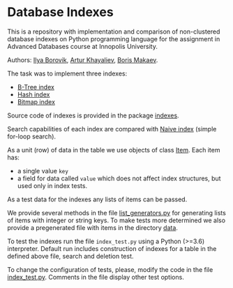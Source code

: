 # Database Indexes

This is a repository with implementation and comparison of 
non-clustered database indexes on Python programming language
for the assignment in Advanced Databases course at Innopolis University.

Authors: [Ilya Borovik](@ilya16), [Artur Khayaliev](@zytfo), [Boris Makaev](@Borisqa).

The task was to implement three indexes:
* [B-Tree index](indexes/btree.py)
* [Hash index](indexes/hash_index.py)
* [Bitmap index](indexes/bitmap_index.py)

Source code of indexes is provided in the package [indexes](indexes).

Search capabilities of each index are compared with [Naive index](indexes/naive_index.py)
(simple for-loop search).

As a unit (row) of data in the table we use objects of class [Item](tables/item.py).
Each item has:
* a single value `key`
* a field for data called `value` which does not affect index structures, 
but used only in index tests.
 
As a test data for the indexes any lists of items can be passed. 

We provide several methods in the file [list_generators.py](tables/list_generators.py)
for generating lists of items with integer or string keys. To make tests more
determined we also provide a pregenerated file with items in the directory
[data](data).

To test the indexes run the file `index_test.py` using a Python (>=3.6) interpreter.
Default run includes construction of indexes for a table in the defined above file,
search and deletion test.

To change the configuration of tests, please, modify the code in the file
[index_test.py](index_test.py). Comments in the file display other test options.